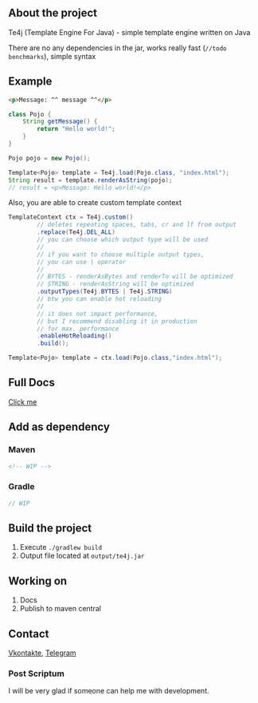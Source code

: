 ## About the project

Te4j (Template Engine For Java) - simple template engine written on Java

There are no any dependencies in the jar, works really fast (`//todo benchmarks`), simple syntax

## Example
```html
<p>Message: ^^ message ^^</p>
```

```java
class Pojo {
    String getMessage() {
        return "Hello world!";
    }
}

Pojo pojo = new Pojo();

Template<Pojo> template = Te4j.load(Pojo.class, "index.html");
String result = template.renderAsString(pojo);
// result = <p>Message: Hello world!</p>
```

Also, you are able to create custom template context

```java
TemplateContext ctx = Te4j.custom()
        // deletes repeating spaces, tabs, cr and lf from output
        .replace(Te4j.DEL_ALL)
        // you can choose which output type will be used
        // 
        // if you want to choose multiple output types,
        // you can use | operator
        //
        // BYTES - renderAsBytes and renderTo will be optimized
        // STRING - renderAsString will be optimized
        .outputTypes(Te4j.BYTES | Te4j.STRING)
        // btw you can enable hot reloading
        //
        // it does not impact performance,
        // but I recommend disabling it in production
        // for max. performance
        .enableHotReloading()
        .build();

Template<Pojo> template = ctx.load(Pojo.class,"index.html");
```

## Full Docs
[Click me](https://github.com/lero4ka16/te4j/wiki)

## Add as dependency

### Maven
```xml
<!-- WIP -->
```

### Gradle
```groovy
// WIP
```

## Build the project
1. Execute `./gradlew build`
2. Output file located at `output/te4j.jar`

## Working on

1. Docs
2. Publish to maven central

## Contact
[Vkontakte](https://vk.com/id623151994),
[Telegram](https://t.me/lero4ka85)

### Post Scriptum
I will be very glad if someone can help me with development.